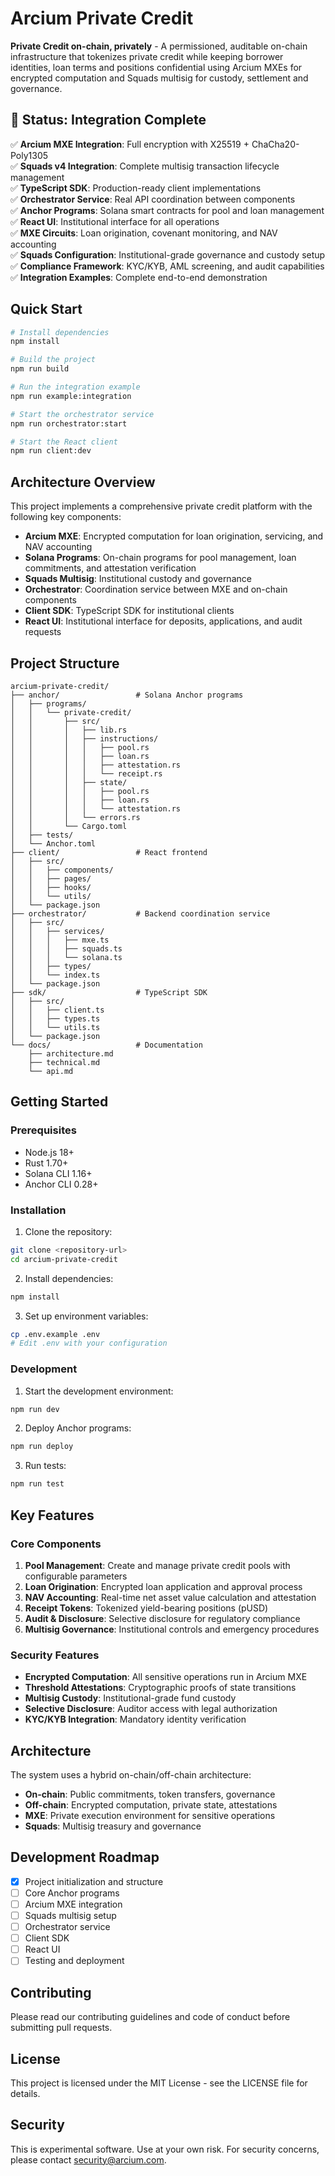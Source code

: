 # Arcium Private Credit

**Private Credit on-chain, privately** - A permissioned, auditable on-chain infrastructure that tokenizes private credit while keeping borrower identities, loan terms and positions confidential using Arcium MXEs for encrypted computation and Squads multisig for custody, settlement and governance.

## 🚀 Status: Integration Complete

✅ **Arcium MXE Integration**: Full encryption with X25519 + ChaCha20-Poly1305  
✅ **Squads v4 Integration**: Complete multisig transaction lifecycle management  
✅ **TypeScript SDK**: Production-ready client implementations  
✅ **Orchestrator Service**: Real API coordination between components  
✅ **Anchor Programs**: Solana smart contracts for pool and loan management  
✅ **React UI**: Institutional interface for all operations  
✅ **MXE Circuits**: Loan origination, covenant monitoring, and NAV accounting  
✅ **Squads Configuration**: Institutional-grade governance and custody setup  
✅ **Compliance Framework**: KYC/KYB, AML screening, and audit capabilities  
✅ **Integration Examples**: Complete end-to-end demonstration

## Quick Start

```bash
# Install dependencies
npm install

# Build the project
npm run build

# Run the integration example
npm run example:integration

# Start the orchestrator service
npm run orchestrator:start

# Start the React client
npm run client:dev
```

## Architecture Overview

This project implements a comprehensive private credit platform with the following key components:

- **Arcium MXE**: Encrypted computation for loan origination, servicing, and NAV accounting
- **Solana Programs**: On-chain programs for pool management, loan commitments, and attestation verification
- **Squads Multisig**: Institutional custody and governance
- **Orchestrator**: Coordination service between MXE and on-chain components
- **Client SDK**: TypeScript SDK for institutional clients
- **React UI**: Institutional interface for deposits, applications, and audit requests

## Project Structure

```
arcium-private-credit/
├── anchor/                 # Solana Anchor programs
│   ├── programs/
│   │   └── private-credit/
│   │       ├── src/
│   │       │   ├── lib.rs
│   │       │   ├── instructions/
│   │       │   │   ├── pool.rs
│   │       │   │   ├── loan.rs
│   │       │   │   ├── attestation.rs
│   │       │   │   └── receipt.rs
│   │       │   ├── state/
│   │       │   │   ├── pool.rs
│   │       │   │   ├── loan.rs
│   │       │   │   └── attestation.rs
│   │       │   └── errors.rs
│   │       └── Cargo.toml
│   ├── tests/
│   └── Anchor.toml
├── client/                 # React frontend
│   ├── src/
│   │   ├── components/
│   │   ├── pages/
│   │   ├── hooks/
│   │   └── utils/
│   └── package.json
├── orchestrator/           # Backend coordination service
│   ├── src/
│   │   ├── services/
│   │   │   ├── mxe.ts
│   │   │   ├── squads.ts
│   │   │   └── solana.ts
│   │   ├── types/
│   │   └── index.ts
│   └── package.json
├── sdk/                    # TypeScript SDK
│   ├── src/
│   │   ├── client.ts
│   │   ├── types.ts
│   │   └── utils.ts
│   └── package.json
└── docs/                   # Documentation
    ├── architecture.md
    ├── technical.md
    └── api.md
```

## Getting Started

### Prerequisites

- Node.js 18+
- Rust 1.70+
- Solana CLI 1.16+
- Anchor CLI 0.28+

### Installation

1. Clone the repository:
```bash
git clone <repository-url>
cd arcium-private-credit
```

2. Install dependencies:
```bash
npm install
```

3. Set up environment variables:
```bash
cp .env.example .env
# Edit .env with your configuration
```

### Development

1. Start the development environment:
```bash
npm run dev
```

2. Deploy Anchor programs:
```bash
npm run deploy
```

3. Run tests:
```bash
npm run test
```

## Key Features

### Core Components

1. **Pool Management**: Create and manage private credit pools with configurable parameters
2. **Loan Origination**: Encrypted loan application and approval process
3. **NAV Accounting**: Real-time net asset value calculation and attestation
4. **Receipt Tokens**: Tokenized yield-bearing positions (pUSD)
5. **Audit & Disclosure**: Selective disclosure for regulatory compliance
6. **Multisig Governance**: Institutional controls and emergency procedures

### Security Features

- **Encrypted Computation**: All sensitive operations run in Arcium MXE
- **Threshold Attestations**: Cryptographic proofs of state transitions
- **Multisig Custody**: Institutional-grade fund custody
- **Selective Disclosure**: Auditor access with legal authorization
- **KYC/KYB Integration**: Mandatory identity verification

## Architecture

The system uses a hybrid on-chain/off-chain architecture:

- **On-chain**: Public commitments, token transfers, governance
- **Off-chain**: Encrypted computation, private state, attestations
- **MXE**: Private execution environment for sensitive operations
- **Squads**: Multisig treasury and governance

## Development Roadmap

- [x] Project initialization and structure
- [ ] Core Anchor programs
- [ ] Arcium MXE integration
- [ ] Squads multisig setup
- [ ] Orchestrator service
- [ ] Client SDK
- [ ] React UI
- [ ] Testing and deployment

## Contributing

Please read our contributing guidelines and code of conduct before submitting pull requests.

## License

This project is licensed under the MIT License - see the LICENSE file for details.

## Security

This is experimental software. Use at your own risk. For security concerns, please contact security@arcium.com.
